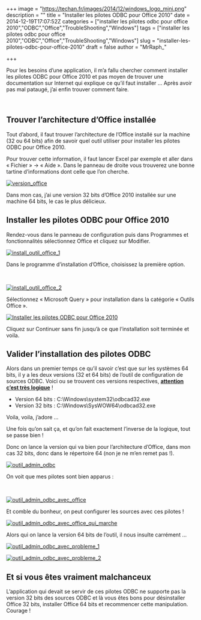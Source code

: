 +++
image = "https://techan.fr/images/2014/12/windows_logo_mini.png"
description = ""
title = "Installer les pilotes ODBC pour Office 2010"
date = 2014-12-19T17:07:52Z
categories = ["installer les pilotes odbc pour office 2010","ODBC","Office","TroubleShooting","Windows"]
tags = ["installer les pilotes odbc pour office 2010","ODBC","Office","TroubleShooting","Windows"]
slug = "installer-les-pilotes-odbc-pour-office-2010"
draft = false
author = "MrRaph_"

+++


Pour les besoins d’une application, il m’a fallu chercher comment installer les pilotes ODBC pour Office 2010 et pas moyen de trouver une documentation sur Internet qui explique ce qu’il faut installer … Après avoir pas mal pataugé, j’ai enfin trouver comment faire.  
  
  


## Trouver l’architecture d’Office installée

Tout d’abord, il faut trouver l’architecture de l’Office installé sur la machine (32 ou 64 bits) afin de savoir quel outil utiliser pour installer les pilotes ODBC pour Office 2010.

Pour trouver cette information, il faut lancer Excel par exemple et aller dans « Fichier » -> « Aide ». Dans le panneau de droite vous trouverez une bonne tartine d’informations dont celle que l’on cherche.

[![version_office](https://techan.fr/images/2014/12/version_office.png)](https://techan.fr/images/2014/12/version_office.png)

Dans mon cas, j’ai une version 32 bits d’Office 2010 installée sur une machine 64 bits, le cas le plus délicieux.


## **Installer les pilotes ODBC pour Office 2010**

Rendez-vous dans le panneau de configuration puis dans Programmes et fonctionnalités sélectionnez Office et cliquez sur Modifier.

[![install_outil_office_1](https://techan.fr/images/2014/12/install_outil_office_1.png)](https://techan.fr/images/2014/12/install_outil_office_1.png)

Dans le programme d’installation d’Office, choisissez la première option.

 

[![install_outil_office_2](https://techan.fr/images/2014/12/install_outil_office_2.png)](https://techan.fr/images/2014/12/install_outil_office_2.png)

Sélectionnez « Microsoft Query » pour installation dans la catégorie « Outils Office ».

[![Installer les pilotes ODBC pour Office 2010](https://techan.fr/images/2014/12/install_outil_office_3.png)](https://techan.fr/images/2014/12/install_outil_office_3.png)

Cliquez sur Continuer sans fin jusqu’à ce que l’installation soit terminée et voila.


## Valider l’installation des pilotes ODBC

Alors dans un premier temps ce qu’il savoir c’est que sur les systèmes 64 bits, il y a les deux versions (32 et 64 bits) de l’outil de configuration de sources ODBC. Voici ou se trouvent ces versions respectives, <span style="text-decoration: underline;">**attention c’est très logique**</span> !

- Version 64 bits : C:\Windows\system32\odbcad32.exe
- Version 32 bits : C:\Windows\SysWOW64\odbcad32.exe

Voila, voila, j’adore …

Une fois qu’on sait ça, et qu’on fait exactement l’inverse de la logique, tout se passe bien !

Donc on lance la version qui va bien pour l’architecture d’Office, dans mon cas 32 bits, donc dans le répertoire 64 (non je ne m’en remet pas !).

[![outil_admin_odbc](https://techan.fr/images/2014/12/outil_admin_odbc.png)](https://techan.fr/images/2014/12/outil_admin_odbc.png)

On voit que mes pilotes sont bien apparus :

 

[![outil_admin_odbc_avec_office](https://techan.fr/images/2014/12/outil_admin_odbc_avec_office.png)](https://techan.fr/images/2014/12/outil_admin_odbc_avec_office.png)

Et comble du bonheur, on peut configurer les sources avec ces pilotes !

[![outil_admin_odbc_avec_office_qui_marche](https://techan.fr/images/2014/12/outil_admin_odbc_avec_office_qui_marche.png)](https://techan.fr/images/2014/12/outil_admin_odbc_avec_office_qui_marche.png)

Alors qui on lance la version 64 bits de l’outil, il nous insulte carrément …

[![outil_admin_odbc_avec_probleme_1](https://techan.fr/images/2014/12/outil_admin_odbc_avec_probleme_1.png)](https://techan.fr/images/2014/12/outil_admin_odbc_avec_probleme_1.png)

[![outil_admin_odbc_avec_probleme_2](https://techan.fr/images/2014/12/outil_admin_odbc_avec_probleme_2.png)](https://techan.fr/images/2014/12/outil_admin_odbc_avec_probleme_2.png)


## Et si vous êtes vraiment malchanceux

L’application qui devait se servir de ces pilotes ODBC ne supporte pas la version 32 bits des sources ODBC et là vous êtes bons pour désinstaller Office 32 bits, installer Office 64 bits et recommencer cette manipulation. Courage !



